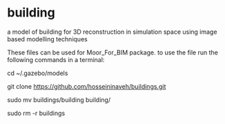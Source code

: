 # building
a model of building for 3D reconstruction in simulation space using image based modelling techniques

These files can be used for Moor_For_BIM package. to use the file run the following commands in a terminal:

cd ~/.gazebo/models

git clone https://github.com/hosseininaveh/buildings.git


sudo mv buildings/building building/


sudo rm -r buildings
